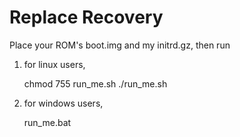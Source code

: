 Replace Recovery
================

Place your ROM's boot.img and my initrd.gz, then run

1) for linux users,

	chmod 755 run_me.sh
	./run_me.sh

2) for windows users,

	run_me.bat

